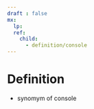 ```yaml
---
draft : false
mx:
  lp:
  ref:
    child:
      - definition/console
---
```


# Definition
- synomym of console
